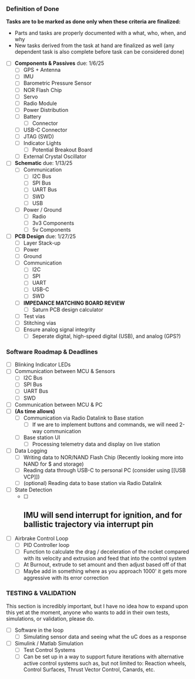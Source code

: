 
### Definition of Done

**Tasks are to be marked as done only when these criteria are finalized:**
- Parts and tasks are properly documented with a what, who, when, and why
- New tasks derived from the task at hand are finalized as well (any dependent task is also complete before task can be considered done)

- [ ] **Components & Passives** due: 1/6/25
	- [ ] GPS + Antenna
	- [ ] IMU
	- [ ] Barometric Pressure Sensor
	- [ ] NOR Flash Chip
	- [ ] Servo
	- [ ] Radio Module
	- [ ] Power Distribution
	- [ ] Battery
		- [ ] Connector
	- [ ] USB-C Connector
	- [ ] JTAG (SWD)
	- [ ] Indicator Lights
		- [ ] Potential Breakout Board
	- [ ] External Crystal Oscillator
- [ ] **Schematic** due: 1/13/25
	- [ ] Communication
		- [ ] I2C Bus
		- [ ] SPI Bus
		- [ ] UART Bus
		- [ ] SWD
		- [ ] USB
	- [ ] Power / Ground
		- [ ] Radio
		- [ ] 3v3 Components
		- [ ] 5v Components
- [ ] **PCB Design** due: 1/27/25
	- [ ] Layer Stack-up
	- [ ] Power
	- [ ] Ground
	- [ ] Communication
		- [ ] I2C
		- [ ] SPI
		- [ ] UART
		- [ ] USB-C
		- [ ] SWD
	- [ ] **IMPEDANCE MATCHING BOARD REVIEW**
		- [ ] Saturn PCB design calculator
	- [ ] Test vias
	- [ ] Stitching vias
	- [ ] Ensure analog signal integrity
		- [ ] Seperate digital, high-speed digital (USB), and analog (GPS?)

### Software Roadmap & Deadlines
- [ ] Blinking Indicator LEDs
- [ ] Communication between MCU & Sensors
	- [ ] I2C Bus
	- [ ] SPI Bus
	- [ ] UART Bus
	- [ ] SWD
- [ ] Communication between MCU & PC
- [ ] **(As time allows)** 
	- [ ] Communication via Radio Datalink to Base station
		- [ ] If we are to implement buttons and commands, we will need 2-way communication
	- [ ] Base station UI 
		- [ ] Processing telemetry data and display on live station
- [ ] Data Logging
	- [ ] Writing data to NOR/NAND Flash Chip (Recently looking more into NAND for $ and storage)
	- [ ] Reading data through USB-C to personal PC (consider using [[USB VCP]])
	- [ ] (optional) Reading data to base station via Radio Datalink
- [ ] State Detection
	- [ ] IMU will send interrupt for ignition, and for ballistic trajectory via interrupt pin
		- 
- [ ] Airbrake Control Loop
	- [ ] PID Controller loop
	- [ ] Function to calculate the drag / deceleration of the rocket compared with its velocity and extrusion and feed that into the control system
	- [ ] At Burnout, extrude to set amount and then adjust based off of that
	- [ ] Maybe add in something where as you approach 1000' it gets more aggressive with its error correction

### **TESTING & VALIDATION**

This section is incredibly important, but I have no idea how to expand upon this yet at the moment, anyone who wants to add in their own tests, simulations, or validation, please do.

- [ ] Software in the loop
	- [ ] Simulating sensor data and seeing what the uC does as a response
- [ ] Simulink / Matlab Simulation
	- [ ] Test Control Systems
	- [ ] Can be set up in a way to support future iterations with alternative active control systems such as, but not limited to: Reaction wheels, Control Surfaces, Thrust Vector Control, Canards, etc.
